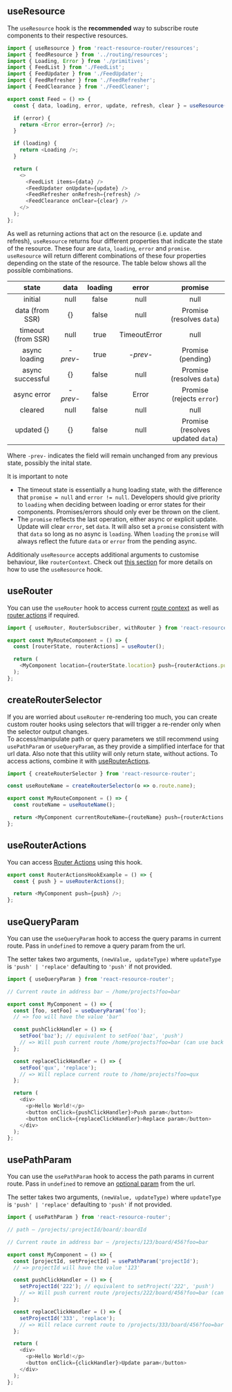 ## useResource

The `useResource` hook is the **recommended** way to subscribe route components to their respective resources.

```js
import { useResource } from 'react-resource-router/resources';
import { feedResource } from '../routing/resources';
import { Loading, Error } from './primitives';
import { FeedList } from './FeedList';
import { FeedUpdater } from './FeedUpdater';
import { FeedRefresher } from './FeedRefresher';
import { FeedClearance } from './FeedCleaner';

export const Feed = () => {
  const { data, loading, error, update, refresh, clear } = useResource(feedResource);

  if (error) {
    return <Error error={error} />;
  }

  if (loading) {
    return <Loading />;
  }

  return (
    <>
      <FeedList items={data} />
      <FeedUpdater onUpdate={update} />
      <FeedRefresher onRefresh={refresh} />
      <FeedClearance onClear={clear} />
    </>
  );
};
```

As well as returning actions that act on the resource (i.e. update and refresh), `useResource` returns four different properties that indicate the state of the resource. These four are `data`, `loading`, `error` and `promise`. `useResource` will return different combinations of these four properties depending on the state of the resource. The table below shows all the possible combinations.

|       state        |   data   | loading |    error     |              promise              |
| :----------------: | :------: | :-----: | :----------: | :-------------------------------: |
|      initial       |   null   |  false  |     null     |               null                |
|  data (from SSR)   |    {}    |  false  |     null     |     Promise (resolves `data`)     |
| timeout (from SSR) |   null   |  true   | TimeoutError |               null                |
|   async loading    | _-prev-_ |  true   |   _-prev-_   |         Promise (pending)         |
|  async successful  |    {}    |  false  |     null     |     Promise (resolves `data`)     |
|    async error     | _-prev-_ |  false  |    Error     |     Promise (rejects `error`)     |
|      cleared       |   null   |  false  |     null     |               null                |
|     updated {}     |    {}    |  false  |     null     | Promise (resolves updated `data`) |

Where `-prev-` indicates the field will remain unchanged from any previous state, possibly the inital state.

It is important to note 
* The timeout state is essentially a hung loading state, with the difference that `promise = null` and `error != null`. Developers should give priority to `loading` when deciding between loading or error states for their components. Promises/errors should only ever be thrown on the client.
* The `promise` reflects the last operation, either async or explicit update. Update will clear `error`, set `data`. It will also set a `promise` consistent with that `data` so long as no async is `loading`. When `loading` the `promise` will always reflect the future `data` or `error` from the pending async. 

Additionaly `useResource` accepts additional arguments to customise behaviour, like `routerContext`.
Check out [this section](../resources/usage.md) for more details on how to use the `useResource` hook.

## useRouter

You can use the `useRouter` hook to access current [route context](./components.md#routecomponent-props) as well as [router actions](./components.md#routeractions) if required.

```js
import { useRouter, RouterSubscriber, withRouter } from 'react-resource-router';

export const MyRouteComponent = () => {
  const [routerState, routerActions] = useRouter();

  return (
    <MyComponent location={routerState.location} push={routerActions.push} />
  );
};
```

## createRouterSelector

If you are worried about `useRouter` re-rendering too much, you can create custom router hooks using selectors that will trigger a re-render only when the selector output changes.  
To access/manipulate path or query parameters we still recommend using `usePathParam` or `useQueryParam`, as they provide a simplified interface for that url data.
Also note that this utility will only return state, without actions. To access actions, combine it with [useRouterActions](#userouteractions).

```js
import { createRouterSelector } from 'react-resource-router';

const useRouteName = createRouterSelector(o => o.route.name);

export const MyRouteComponent = () => {
  const routeName = useRouteName();

  return <MyComponent currentRouteName={routeName} push={routerActions.push} />;
};
```

## useRouterActions

You can access [Router Actions](#routeractions) using this hook.

```js
export const RouterActionsHookExample = () => {
  const { push } = useRouterActions();

  return <MyComponent push={push} />;
};
```

## useQueryParam

You can use the `useQueryParam` hook to access the query params in current route. Pass in `undefined` to remove a query param from the url.

The setter takes two arguments, `(newValue, updateType)` where `updateType` is `'push' | 'replace'` defaulting to `'push'` if not provided.

```js
import { useQueryParam } from 'react-resource-router';

// Current route in address bar — /home/projects?foo=bar

export const MyComponent = () => {
  const [foo, setFoo] = useQueryParam('foo');
  // => foo will have the value 'bar'

  const pushClickHandler = () => {
    setFoo('baz'); // equivalent to setFoo('baz', 'push')
    // => Will push current route /home/projects?foo=bar (can use back button)
  };

  const replaceClickHandler = () => {
    setFoo('qux', 'replace');
    // => Will replace current route to /home/projects?foo=qux
  };

  return (
    <div>
      <p>Hello World!</p>
      <button onClick={pushClickHandler}>Push param</button>
      <button onClick={replaceClickHandler}>Replace param</button>
    </div>
  );
};
```

## usePathParam

You can use the `usePathParam` hook to access the path params in current route. Pass in `undefined` to remove an [optional param](https://github.com/pillarjs/path-to-regexp#optional) from the url.

The setter takes two arguments, `(newValue, updateType)` where `updateType` is `'push' | 'replace'` defaulting to `'push'` if not provided.

```js
import { usePathParam } from 'react-resource-router';

// path — /projects/:projectId/board/:boardId

// Current route in address bar — /projects/123/board/456?foo=bar

export const MyComponent = () => {
  const [projectId, setProjectId] = usePathParam('projectId');
  // => projectId will have the value '123'

  const pushClickHandler = () => {
    setProjectId('222'); // equivalent to setProject('222', 'push')
    // => Will push current route /projects/222/board/456?foo=bar (can use back button)
  };

  const replaceClickHandler = () => {
    setProjectId('333', 'replace');
    // => Will relace current route to /projects/333/board/456?foo=bar
  };

  return (
    <div>
      <p>Hello World!</p>
      <button onClick={clickHandler}>Update param</button>
    </div>
  );
};
```
